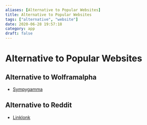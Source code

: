 ```yaml
---
aliases: [Alternative to Popular Websites]
title: Alternative to Popular Websites
tags: ["alternative", "website"]
date: 2020-06-28 19:57:18
category: app
draft: false
---
```


# Alternative to Popular Websites

## Alternative to Wolframalpha

- [Sympygamma](https://www.sympygamma.com/)

## Alternative to Reddit

- [Linklonk](https://linklonk.com/)
